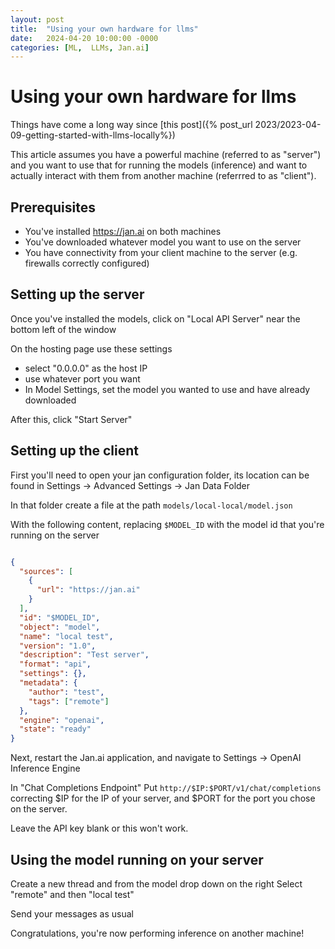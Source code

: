 ```yaml
---
layout: post
title:  "Using your own hardware for llms"
date:   2024-04-20 10:00:00 -0000
categories: [ML,  LLMs, Jan.ai]
---
```

# Using your own hardware for llms

Things have come a long way since [this post]({% post_url 2023/2023-04-09-getting-started-with-llms-locally%})

This article assumes you have a powerful machine (referred to as "server") and you want to use that for running the models (inference) and want to actually interact with them from another machine (referrred to as "client").

## Prerequisites
* You've installed <https://jan.ai> on both machines
* You've downloaded whatever model you want to use on the server
* You have connectivity from your client machine to the server (e.g. firewalls correctly configured)


## Setting up the server

Once you've installed the models, click on "Local API Server" near the bottom left of the window

On the hosting page use these settings
* select "0.0.0.0" as the host IP
* use whatever port you want
* In Model Settings, set the model you wanted to use and have already downloaded

After this, click "Start Server"

## Setting up the client

First you'll need to open your jan configuration folder, its location can be found in Settings -> Advanced Settings -> Jan Data Folder

In that folder create a file at the path `models/local-local/model.json`

With the following content, replacing `$MODEL_ID` with the model id that you're running on the server

```json

{
  "sources": [
    {
      "url": "https://jan.ai"
    }
  ],
  "id": "$MODEL_ID",
  "object": "model",
  "name": "local test",
  "version": "1.0",
  "description": "Test server",
  "format": "api",
  "settings": {},
  "metadata": {
    "author": "test",
    "tags": ["remote"]
  },
  "engine": "openai",
  "state": "ready"
}
```

Next, restart the Jan.ai application, and navigate to Settings -> OpenAI Inference Engine 

In "Chat Completions Endpoint" Put `http://$IP:$PORT/v1/chat/completions` correcting $IP for the IP of your server, and $PORT for the port you chose on the server.

Leave the API key blank or this won't work.


## Using the model running on your server

Create a new thread and from the model drop down on the right Select "remote" and then "local test"

Send your messages as usual

Congratulations, you're now performing inference on another machine!
